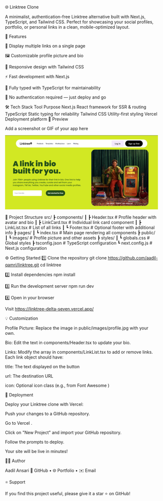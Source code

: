 🌐 Linktree Clone

A minimalist, authentication-free Linktree alternative built with Next.js, TypeScript, and Tailwind CSS. Perfect for showcasing your social profiles, portfolio, or personal links in a clean, mobile-optimized layout.

🚀 Features

🔗 Display multiple links on a single page

🖼️ Customizable profile picture and bio

🎨 Responsive design with Tailwind CSS

⚡️ Fast development with Next.js

🧠 Fully typed with TypeScript for maintainability

🚫 No authentication required — just deploy and go

🛠️ Tech Stack
Tool	Purpose
Next.js	React framework for SSR & routing
TypeScript	Static typing for reliability
Tailwind CSS	Utility-first styling
Vercel	Deployment platform
📸 Preview

Add a screenshot or GIF of your app here

![Linktree Clone Screenshot](./assets/linktree-screenshot.png)

📂 Project Structure
src/
 ┣ components/
 ┃ ┣ Header.tsx        # Profile header with avatar and bio
 ┃ ┣ LinkCard.tsx      # Individual link card component
 ┃ ┣ LinkList.tsx      # List of all links
 ┃ ┗ Footer.tsx        # Optional footer with additional info
 ┣ pages/
 ┃ ┗ index.tsx         # Main page rendering all components
 ┣ public/
 ┃ ┗ images/           # Profile picture and other assets
 ┣ styles/
 ┃ ┗ globals.css       # Global styles
 ┣ tsconfig.json       # TypeScript configuration
 ┗ next.config.js      # Next.js configuration

⚙️ Getting Started
1️⃣ Clone the repository
git clone https://github.com/aadil-qamri/linktree.git
cd linktree

2️⃣ Install dependencies
npm install

3️⃣ Run the development server
npm run dev

4️⃣ Open in your browser

Visit https://linktree-delta-seven.vercel.app/

💡 Customization

Profile Picture: Replace the image in public/images/profile.jpg with your own.

Bio: Edit the text in components/Header.tsx to update your bio.

Links: Modify the array in components/LinkList.tsx to add or remove links. Each link object should have:

title: The text displayed on the button

url: The destination URL

icon: Optional icon class (e.g., from Font Awesome
)

🚀 Deployment

Deploy your Linktree clone with Vercel:

Push your changes to a GitHub repository.

Go to Vercel
.

Click on "New Project" and import your GitHub repository.

Follow the prompts to deploy.

Your site will be live in minutes!

🧑‍💻 Author

Aadil Ansari
💼 GitHub
 • 🌐 Portfolio
 • ✉️ Email

⭐ Support

If you find this project useful, please give it a star ⭐ on GitHub!